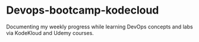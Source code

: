 # Devops-bootcamp-kodecloud
Documenting my weekly progress while learning DevOps concepts and labs via KodeKloud and Udemy courses.
